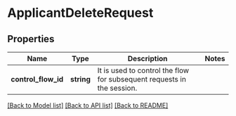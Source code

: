 # ApplicantDeleteRequest

## Properties
Name | Type | Description | Notes
------------ | ------------- | ------------- | -------------
**control_flow_id** | **string** | It is used to control the flow for subsequent requests in the session. | 

[[Back to Model list]](../../README.md#documentation-for-models) [[Back to API list]](../../README.md#documentation-for-api-endpoints) [[Back to README]](../../README.md)

